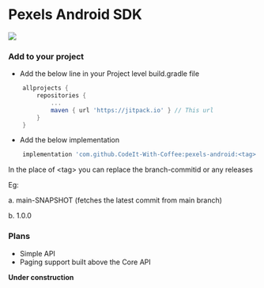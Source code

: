 # Pexels Android SDK
[![](https://jitpack.io/v/CodeIt-With-Coffee/pexels-android.svg)](https://jitpack.io/#CodeIt-With-Coffee/pexels-android)

### Add to your project
- Add the below line in your Project level build.gradle file
```gradle
	allprojects {
		repositories {
			...
			maven { url 'https://jitpack.io' } // This url
		}
	}
```

- Add the below implementation
```gradle
    implementation 'com.github.CodeIt-With-Coffee:pexels-android:<tag>'
```
In the place of &lt;tag&gt; you can replace the branch-commitid or any releases

Eg:

a. main-SNAPSHOT (fetches the latest commit from main branch)

b. 1.0.0

### Plans
- Simple API
- Paging support built above the Core API

**Under construction**